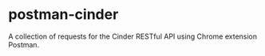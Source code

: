 postman-cinder
==============

A collection of requests for the Cinder RESTful API using Chrome extension Postman.